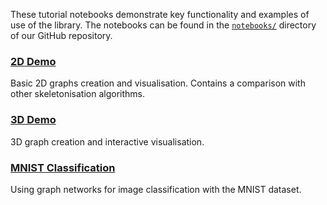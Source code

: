 
These tutorial notebooks demonstrate key functionality  and examples of use of the library. The notebooks can be found in the [`notebooks/`](https://github.com/alexandrainst/sn-graph/blob/main/notebooks/) directory of our GitHub repository.

### [2D Demo](demo_sn-graph.ipynb)
Basic 2D graphs creation and visualisation. Contains a comparison with other skeletonisation algorithms.

### [3D Demo](3D_demo.ipynb)
3D graph creation and interactive visualisation.

### [MNIST Classification](mnist_classification.ipynb)
Using graph networks for image classification with the MNIST dataset.
